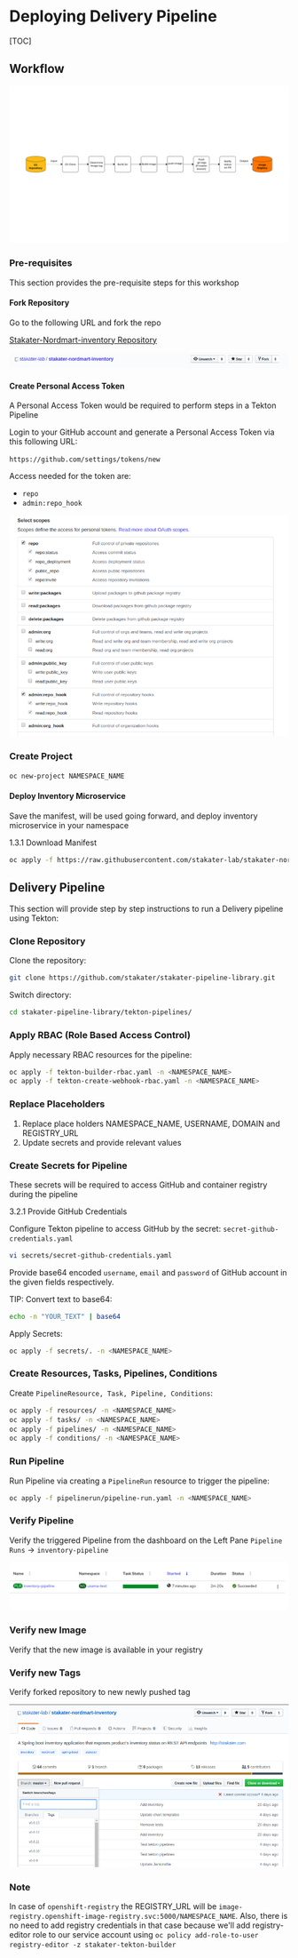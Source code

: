 # Deploying Delivery Pipeline

[TOC]

## Workflow

![delivery-workflow](./images/delivery-workflow.jpg)

### Pre-requisites

This section provides the pre-requisite steps for this workshop

#### Fork Repository

Go to the following URL and fork the repo

[Stakater-Nordmart-inventory Repository](https://github.com/stakater-lab/stakater-nordmart-inventory)

![repo-fork](./images/fork-repo.png)

#### Create Personal Access Token

A Personal Access Token would be required to perform steps in a Tekton Pipeline

Login to your GitHub account and generate a Personal Access Token via this following URL:

`https://github.com/settings/tokens/new`

Access needed for the token are:

* `repo`
* `admin:repo_hook`

![token1](./images/token-access.png)

### Create Project

`oc new-project NAMESPACE_NAME`

#### Deploy Inventory Microservice

Save the manifest, will be used going forward, and deploy inventory microservice in your namespace

1.3.1 Download Manifest

```bash
oc apply -f https://raw.githubusercontent.com/stakater-lab/stakater-nordmart-inventory/master/deployment/manifests/application/inventory.yaml -n NAMESPACE_NAME
```

## Delivery Pipeline

This section will provide step by step instructions to run a Delivery pipeline using Tekton:

### Clone Repository

Clone the repository:

```bash
git clone https://github.com/stakater/stakater-pipeline-library.git
```

Switch directory:

```bash
cd stakater-pipeline-library/tekton-pipelines/
```

### Apply RBAC (Role Based Access Control)

Apply necessary RBAC resources for the pipeline:

```bash
oc apply -f tekton-builder-rbac.yaml -n <NAMESPACE_NAME>
oc apply -f tekton-create-webhook-rbac.yaml -n <NAMESPACE_NAME>
```

### Replace Placeholders

1. Replace place holders NAMESPACE_NAME, USERNAME, DOMAIN and REGISTRY_URL
1. Update secrets and provide relevant values

### Create Secrets for Pipeline

These secrets will be required to access GitHub and container registry during the pipeline

3.2.1 Provide GitHub Credentials

Configure Tekton pipeline to access GitHub by the secret: `secret-github-credentials.yaml`

```bash
vi secrets/secret-github-credentials.yaml
```

Provide base64 encoded `username`, `email` and `password` of GitHub account in the given fields respectively.

TIP: Convert text to base64:

```bash
echo -n "YOUR_TEXT" | base64
```

Apply Secrets:

```bash
oc apply -f secrets/. -n <NAMESPACE_NAME>
```

### Create Resources, Tasks, Pipelines, Conditions

Create `PipelineResource, Task, Pipeline, Conditions`:

```bash
oc apply -f resources/ -n <NAMESPACE_NAME>
oc apply -f tasks/ -n <NAMESPACE_NAME>
oc apply -f pipelines/ -n <NAMESPACE_NAME>
oc apply -f conditions/ -n <NAMESPACE_NAME>
```

### Run Pipeline

Run Pipeline via creating a `PipelineRun` resource to trigger the pipeline:

```bash
oc apply -f pipelinerun/pipeline-run.yaml -n <NAMESPACE_NAME>
```

### Verify Pipeline

Verify the triggered Pipeline from the dashboard on the Left Pane
`Pipeline Runs` -> `inventory-pipeline`

![Pipeline run](./images/pipeline-result.png)

### Verify new Image

Verify that the new image is available in your registry

### Verify new Tags

Verify forked repository to new newly pushed tag

![Forked Repository](./images/stakater-nordmart-inventory-tag.png)

### Note

In case of `openshift-registry` the REGISTRY_URL will be `image-registry.openshift-image-registry.svc:5000/NAMESPACE_NAME`.
Also, there is no need to add registry credentials in that case because we'll add registry-editor role to our service account
using `oc policy add-role-to-user registry-editor -z stakater-tekton-builder`
